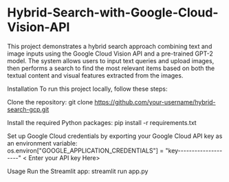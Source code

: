 # Hybrid-Search-with-Google-Cloud-Vision-API
This project demonstrates a hybrid search approach combining text and image inputs using the Google Cloud Vision API and a pre-trained GPT-2 model. The system allows users to input text queries and upload images, then performs a search to find the most relevant items based on both the textual content and visual features extracted from the images.

Installation
To run this project locally, follow these steps:

Clone the repository:
git clone https://github.com/your-username/hybrid-search-gcp.git

Install the required Python packages:
pip install -r requirements.txt

Set up Google Cloud credentials by exporting your Google Cloud API key as an environment variable:
os.environ["GOOGLE_APPLICATION_CREDENTIALS"] = "key--------------------"   < Enter your API key Here>

Usage
Run the Streamlit app:
streamlit run app.py
